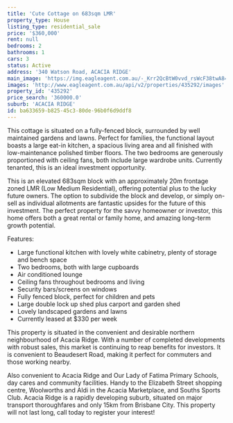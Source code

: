```yaml
---
title: 'Cute Cottage on 683sqm LMR'
property_type: House
listing_type: residential_sale
price: '$360,000'
rent: null
bedrooms: 2
bathrooms: 1
cars: 3
status: Active
address: '340 Watson Road, ACACIA RIDGE'
main_image: 'https://img.eagleagent.com.au/-_Krr2QcBtW0vvd_rsWcF38twA8=/1280x854/smart/https://s3-us-west-2.amazonaws.com/eagleagent-orig/images/6822828/131074234-image-M.jpg'
images: 'http://www.eagleagent.com.au/api/v2/properties/435292/images'
property_id: '435292'
price_search: '360000.0'
suburb: 'ACACIA RIDGE'
id: ba633659-b825-45c3-80de-96b0f6d9ddf8
---
```

This cottage is situated on a fully-fenced block, surrounded by well maintained gardens and lawns. Perfect for families, the functional layout boasts a large eat-in kitchen, a spacious living area and all finished with low-maintenance polished timber floors. The two bedrooms are generously proportioned with ceiling fans, both include large wardrobe units. Currently tenanted, this is an ideal investment opportunity.

This is an elevated 683sqm block with an approximately 20m frontage zoned LMR (Low Medium Residential), offering potential plus to the lucky future owners. The option to subdivide the block and develop, or simply on-sell as individual allotments are fantastic upsides for the future of this investment. The perfect property for the savvy homeowner or investor, this home offers both a great rental or family home, and amazing long-term growth potential.

Features:

*  Large functional kitchen with lovely white cabinetry, plenty of storage and bench space
*  Two bedrooms, both with large cupboards
*  Air conditioned lounge
*  Ceiling fans throughout bedrooms and living
*  Security bars/screens on windows
*  Fully fenced block, perfect for children and pets
*  Large double lock up shed plus carport and garden shed
*  Lovely landscaped gardens and lawns
*  Currently leased at $330 per week

This property is situated in the convenient and desirable northern neighbourhood of Acacia Ridge. With a number of completed developments with robust sales, this market is continuing to reap benefits for investors. It is convenient to Beaudesert Road, making it perfect for commuters and those working nearby.

Also convenient to Acacia Ridge and Our Lady of Fatima Primary Schools, day cares and community facilities. Handy to the Elizabeth Street shopping centre, Woolworths and Aldi in the Acacia Marketplace, and Souths Sports Club. Acacia Ridge is a rapidly developing suburb, situated on major transport thoroughfares and only 15km from Brisbane City. This property will not last long, call today to register your interest!